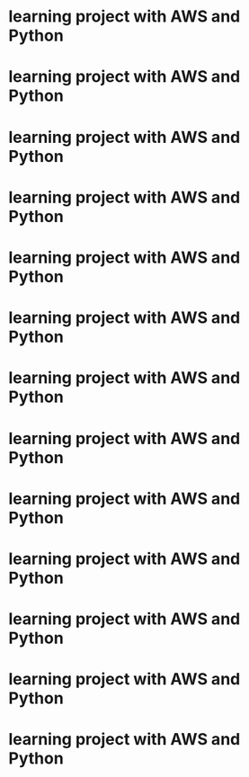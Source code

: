 # learning project with AWS and Python
# learning project with AWS and Python
# learning project with AWS and Python
# learning project with AWS and Python
# learning project with AWS and Python
# learning project with AWS and Python
# learning project with AWS and Python
# learning project with AWS and Python
# learning project with AWS and Python
# learning project with AWS and Python
# learning project with AWS and Python
# learning project with AWS and Python
# learning project with AWS and Python
